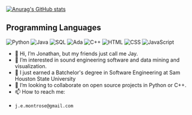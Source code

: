 [![Anurag's GitHub stats](https://github-readme-stats.vercel.app/api?username=jem0ntr053&count_private=true&show_icons=true&theme=dracula)](https://github.com/anuraghazra/github-readme-stats)

## Programming Languages

![Python](https://img.shields.io/badge/-Python-3776AB?style=flat-square&logo=python&logoColor=white)
![Java](https://img.shields.io/badge/-Java-007396?style=flat-square&logo=java&logoColor=white)
![SQL](https://img.shields.io/badge/-SQL-4479A1?style=flat-square&logo=postgresql&logoColor=white)
![Ada](https://img.shields.io/badge/-Ada-02B7E9?style=flat-square&logo=ada&logoColor=white)
![C++](https://img.shields.io/badge/-C++-00599C?style=flat-square&logo=c%2B%2B&logoColor=white)
![HTML](https://img.shields.io/badge/-HTML-E34F26?style=flat-square&logo=html5&logoColor=white)
![CSS](https://img.shields.io/badge/-CSS-1572B6?style=flat-square&logo=css3&logoColor=white)
![JavaScript](https://img.shields.io/badge/-JavaScript-F7DF1E?style=flat-square&logo=javascript&logoColor=black)




- 👋 Hi, I’m Jonathan, but my friends just call me Jay.
- 👀 I’m interested in sound engineering software and data mining and visualization.
- 🌱 I just earned a Batchelor's degree in Software Engineering at Sam Houston State University
- 💞️ I’m looking to collaborate on open source projects in Python or C++.
- 📫 How to reach me:
-     j.e.montrose@gmail.com

<!---
jem0ntr053/jem0ntr053 is a ✨ special ✨ repository because its `README.md` (this file) appears on your GitHub profile.
You can click the Preview link to take a look at your changes.
--->
